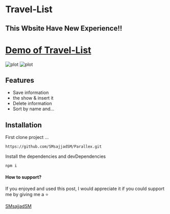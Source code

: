 
# Travel-List
## This Wbsite Have New Experience!!


[Demo of Travel-List](https://smsajjadsm.github.io/Travel-List/)
===
![plot](./img/1.png)
![plot](./img/2.png)





## Features

- Save information
- the show & insert it
- Delete information
- Sort by name and...







## Installation


First clone project ...

```sh
https://github.com/SMsajjadSM/Parallex.git
```

Install the dependencies and devDependencies

```sh
npm i
```


#### How to support?
 If you enjoyed and used this post,
I would appreciate it if you could
support me by giving me a ⭐

[SMsajjadSM](https://github.com/SMsajjadSM/Travel-List)
